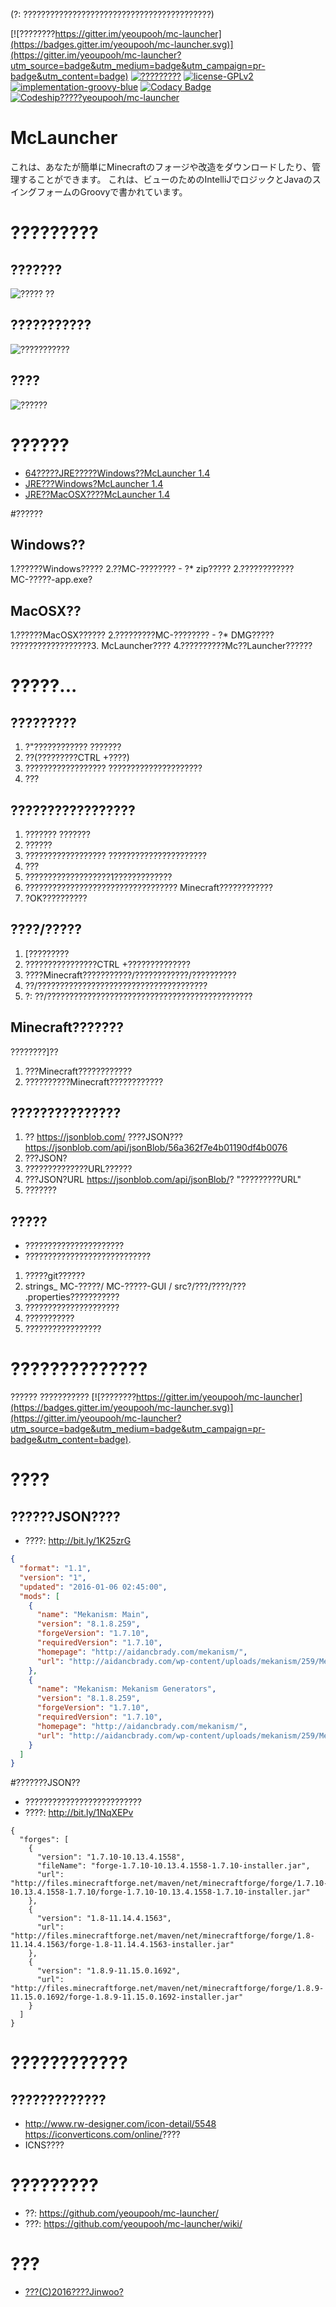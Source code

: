 (?: ??????????????????????????????????????????)

[![????????https://gitter.im/yeoupooh/mc-launcher](https://badges.gitter.im/yeoupooh/mc-launcher.svg)](https://gitter.im/yeoupooh/mc-launcher?utm_source=badge&utm_medium=badge&utm_campaign=pr-badge&utm_content=badge)
[![?????????](https://travis-ci.org/yeoupooh/mc-launcher.svg)](https://travis-ci.org/yeoupooh/mc-launcher)
[![license-GPLv2](https://img.shields.io/badge/license-GPLv2-blue.svg)](http://www.gnu.org/licenses/old-licenses/gpl-2.0.en.html)
[![implementation-groovy-blue](https://img.shields.io/badge/client-groovy-blue.svg)](http://www.groovy-lang.org/)
[![Codacy Badge](https://api.codacy.com/project/badge/grade/524f850425644312b6181a44b5374df8)](https://www.codacy.com/app/thomas-min-v1/mc-launcher)
[![Codeship?????yeoupooh/mc-launcher](https://codeship.com/projects/327094a0-9e42-0133-4bc7-36bf3814fed7/status?branch=master)](https://codeship.com/projects/127717)

# McLauncher

これは、あなたが簡単にMinecraftのフォージや改造をダウンロードしたり、管理することができます。 これは、ビューのためのIntelliJでロジックとJavaのスイングフォームのGroovyで書かれています。

# ?????????

## ???????
![????? ??](/docs/images/screenshot-mc-launcher-launcher-tab.png)

## ???????????
![???????????](/docs/images/screenshot-mc-launcher-mods-downloader-tab.png)

## ????
![??????](/docs/images/screenshot-mc-launcher-settings-tab.png)

# ??????

* [64?????JRE?????Windows??McLauncher 1.4](http://adf.ly/12104053/mclauncher-14-for-windows-with-64bit-jre)
* [JRE???Windows?McLauncher 1.4](http://adf.ly/1VRbiC)
* [JRE??MacOSX????McLauncher 1.4](http://adf.ly/1VRbsy)

#??????

## Windows??
1.??????Windows?????
2.??MC-???????? - ?* zip?????
2.????????????MC-?????-app.exe?

## MacOSX??
1.??????MacOSX??????
2.?????????MC-???????? - ?* DMG?????
??????????????????3. McLauncher????
4.??????????Mc??Launcher??????

# ?????...

## ?????????
1. ?"????????????
???????
2. ??(?????????CTRL +????)
3. ??????????????????
?????????????????????
4. ???

## ?????????????????
1. ??????? ???????
2. ??????
3. ?????????????????? ??????????????????????
4. ???
5. ???????????????????1?????????????
6. ?????????????????????????????????? Minecraft????????????
7. ?OK??????????

## ????/?????
1. [?????????
2. ????????????????CTRL +??????????????
3. ????Minecraft???????????/????????????/??????????
4. ??/??????????????????????????????????????
5. ?: ??/??????????????????????????????????????????????

## Minecraft???????
????????]??

1. ???Minecraft????????????
2. ??????????Minecraft????????????

## ???????????????
1. ?? https://jsonblob.com/
????JSON??? https://jsonblob.com/api/jsonBlob/56a362f7e4b01190df4b0076 
2. ???JSON?
3. ??????????????URL??????
4. ???JSON?URL https://jsonblob.com/api/jsonBlob/<your ID>? "?????????URL"
5. ???????

## ?????
* ??????????????????????
* ????????????????????????????
1. ?????git??????
2. strings_ MC-?????/ MC-?????-GUI / src?/???/????/???<??????> .properties???????????
3. ?????????????????????
4. ???????????
5. ?????????????????


# ??????????????
?????? ??????????? [![????????https://gitter.im/yeoupooh/mc-launcher](https://badges.gitter.im/yeoupooh/mc-launcher.svg)](https://gitter.im/yeoupooh/mc-launcher?utm_source=badge&utm_medium=badge&utm_campaign=pr-badge&utm_content=badge).

# ????

## ??????JSON????
* ????: http://bit.ly/1K25zrG
```json
{
  "format": "1.1",
  "version": "1",
  "updated": "2016-01-06 02:45:00",
  "mods": [
    {
      "name": "Mekanism: Main",
      "version": "8.1.8.259",
      "forgeVersion": "1.7.10",
      "requiredVersion": "1.7.10",
      "homepage": "http://aidancbrady.com/mekanism/",
      "url": "http://aidancbrady.com/wp-content/uploads/mekanism/259/Mekanism-1.7.10-8.1.8.259.jar"
    },
    {
      "name": "Mekanism: Mekanism Generators",
      "version": "8.1.8.259",
      "forgeVersion": "1.7.10",
      "requiredVersion": "1.7.10",
      "homepage": "http://aidancbrady.com/mekanism/",
      "url": "http://aidancbrady.com/wp-content/uploads/mekanism/259/MekanismGenerators-1.7.10-8.1.8.259.jar"
    }
  ]
}
```

#???????JSON??
* ??????????????????????????
* ????: http://bit.ly/1NqXEPv
```
{
  "forges": [
    {
      "version": "1.7.10-10.13.4.1558",
      "fileName": "forge-1.7.10-10.13.4.1558-1.7.10-installer.jar",
      "url": "http://files.minecraftforge.net/maven/net/minecraftforge/forge/1.7.10-10.13.4.1558-1.7.10/forge-1.7.10-10.13.4.1558-1.7.10-installer.jar"
    },
    {
      "version": "1.8-11.14.4.1563",
      "url": "http://files.minecraftforge.net/maven/net/minecraftforge/forge/1.8-11.14.4.1563/forge-1.8-11.14.4.1563-installer.jar"
    },
    {
      "version": "1.8.9-11.15.0.1692",
      "url": "http://files.minecraftforge.net/maven/net/minecraftforge/forge/1.8.9-11.15.0.1692/forge-1.8.9-11.15.0.1692-installer.jar"
    }
  ]
}
```


# ????????????

## ?????????????
* http://www.rw-designer.com/icon-detail/5548
https://iconverticons.com/online/????
* ICNS????

# ?????????
* ??: https://github.com/yeoupooh/mc-launcher/
* ???: https://github.com/yeoupooh/mc-launcher/wiki/

# ???
* [???(C)2016????Jinwoo?](LICENSE)
